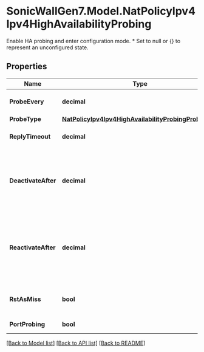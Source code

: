 # SonicWallGen7.Model.NatPolicyIpv4Ipv4HighAvailabilityProbing
Enable HA probing and enter configuration mode. * Set to null or {} to represent  an unconfigured state.

## Properties

Name | Type | Description | Notes
------------ | ------------- | ------------- | -------------
**ProbeEvery** | **decimal** | Probe interval (in seconds). | [optional] 
**ProbeType** | [**NatPolicyIpv4Ipv4HighAvailabilityProbingProbeType**](NatPolicyIpv4Ipv4HighAvailabilityProbingProbeType.md) |  | [optional] 
**ReplyTimeout** | **decimal** | Set reply timeout (in seconds). | [optional] 
**DeactivateAfter** | **decimal** | Set number of missed probes required before deactivating the NAT policy. | [optional] 
**ReactivateAfter** | **decimal** | Set number of successful probes required before reactivating the NAT policy. | [optional] 
**RstAsMiss** | **bool** | Enable count RST response as miss. | [optional] 
**PortProbing** | **bool** | Enable port probing. | [optional] 

[[Back to Model list]](../README.md#documentation-for-models) [[Back to API list]](../README.md#documentation-for-api-endpoints) [[Back to README]](../README.md)


